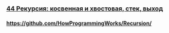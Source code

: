 ### [44 Рекурсия: косвенная и хвостовая, стек, выход](https://www.youtube.com/watch?v=W2skCjIgVKE)

#### https://github.com/HowProgrammingWorks/Recursion/

